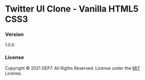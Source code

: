 # Twitter UI Clone - Vanilla HTML5 CSS3 

### Version

1.0.0

### License

Copyright © 2021 DEP7. All Rights Reserved.
License under the [MIT](LICENSE.txt) License.
